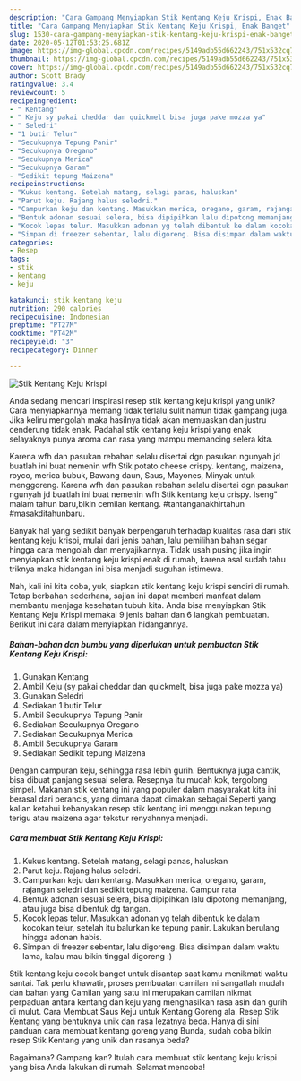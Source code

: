 ```yaml
---
description: "Cara Gampang Menyiapkan Stik Kentang Keju Krispi, Enak Banget"
title: "Cara Gampang Menyiapkan Stik Kentang Keju Krispi, Enak Banget"
slug: 1530-cara-gampang-menyiapkan-stik-kentang-keju-krispi-enak-banget
date: 2020-05-12T01:53:25.681Z
image: https://img-global.cpcdn.com/recipes/5149adb55d662243/751x532cq70/stik-kentang-keju-krispi-foto-resep-utama.jpg
thumbnail: https://img-global.cpcdn.com/recipes/5149adb55d662243/751x532cq70/stik-kentang-keju-krispi-foto-resep-utama.jpg
cover: https://img-global.cpcdn.com/recipes/5149adb55d662243/751x532cq70/stik-kentang-keju-krispi-foto-resep-utama.jpg
author: Scott Brady
ratingvalue: 3.4
reviewcount: 5
recipeingredient:
- " Kentang"
- " Keju sy pakai cheddar dan quickmelt bisa juga pake mozza ya"
- " Seledri"
- "1 butir Telur"
- "Secukupnya Tepung Panir"
- "Secukupnya Oregano"
- "Secukupnya Merica"
- "Secukupnya Garam"
- "Sedikit tepung Maizena"
recipeinstructions:
- "Kukus kentang. Setelah matang, selagi panas, haluskan"
- "Parut keju. Rajang halus seledri."
- "Campurkan keju dan kentang. Masukkan merica, oregano, garam, rajangan seledri dan sedikit tepung maizena. Campur rata"
- "Bentuk adonan sesuai selera, bisa dipipihkan lalu dipotong memanjang, atau juga bisa dibentuk dg tangan."
- "Kocok lepas telur. Masukkan adonan yg telah dibentuk ke dalam kocokan telur, setelah itu balurkan ke tepung panir. Lakukan berulang hingga adonan habis."
- "Simpan di freezer sebentar, lalu digoreng. Bisa disimpan dalam waktu lama, kalau mau bikin tinggal digoreng :)"
categories:
- Resep
tags:
- stik
- kentang
- keju

katakunci: stik kentang keju 
nutrition: 290 calories
recipecuisine: Indonesian
preptime: "PT27M"
cooktime: "PT42M"
recipeyield: "3"
recipecategory: Dinner

---
```



![Stik Kentang Keju Krispi](https://img-global.cpcdn.com/recipes/5149adb55d662243/751x532cq70/stik-kentang-keju-krispi-foto-resep-utama.jpg)

Anda sedang mencari inspirasi resep stik kentang keju krispi yang unik? Cara menyiapkannya memang tidak terlalu sulit namun tidak gampang juga. Jika keliru mengolah maka hasilnya tidak akan memuaskan dan justru cenderung tidak enak. Padahal stik kentang keju krispi yang enak selayaknya punya aroma dan rasa yang mampu memancing selera kita.

Karena wfh dan pasukan rebahan selalu disertai dgn pasukan ngunyah jd buatlah ini buat nemenin wfh Stik potato cheese crispy. kentang, maizena, royco, merica bubuk, Bawang daun, Saus, Mayones, Minyak untuk menggoreng. Karena wfh dan pasukan rebahan selalu disertai dgn pasukan ngunyah jd buatlah ini buat nemenin wfh Stik kentang keju crispy. Iseng&#34; malam tahun baru,bikin cemilan kentang. #tantanganakhirtahun #masakditahunbaru.

Banyak hal yang sedikit banyak berpengaruh terhadap kualitas rasa dari stik kentang keju krispi, mulai dari jenis bahan, lalu pemilihan bahan segar hingga cara mengolah dan menyajikannya. Tidak usah pusing jika ingin menyiapkan stik kentang keju krispi enak di rumah, karena asal sudah tahu triknya maka hidangan ini bisa menjadi suguhan istimewa.


Nah, kali ini kita coba, yuk, siapkan stik kentang keju krispi sendiri di rumah. Tetap berbahan sederhana, sajian ini dapat memberi manfaat dalam membantu menjaga kesehatan tubuh kita. Anda bisa menyiapkan Stik Kentang Keju Krispi memakai 9 jenis bahan dan 6 langkah pembuatan. Berikut ini cara dalam menyiapkan hidangannya.

<!--inarticleads1-->

##### Bahan-bahan dan bumbu yang diperlukan untuk pembuatan Stik Kentang Keju Krispi:

1. Gunakan  Kentang
1. Ambil  Keju (sy pakai cheddar dan quickmelt, bisa juga pake mozza ya)
1. Gunakan  Seledri
1. Sediakan 1 butir Telur
1. Ambil Secukupnya Tepung Panir
1. Sediakan Secukupnya Oregano
1. Sediakan Secukupnya Merica
1. Ambil Secukupnya Garam
1. Sediakan Sedikit tepung Maizena


Dengan campuran keju, sehingga rasa lebih gurih. Bentuknya juga cantik, bisa dibuat panjang sesuai selera. Resepnya itu mudah kok, tergolong simpel. Makanan stik kentang ini yang populer dalam masyarakat kita ini berasal dari perancis, yang dimana dapat dimakan sebagai Seperti yang kalian ketahui kebanyakan resep stik kentang ini menggunakan tepung terigu atau maizena agar tekstur renyahnnya menjadi. 

<!--inarticleads2-->

##### Cara membuat Stik Kentang Keju Krispi:

1. Kukus kentang. Setelah matang, selagi panas, haluskan
1. Parut keju. Rajang halus seledri.
1. Campurkan keju dan kentang. Masukkan merica, oregano, garam, rajangan seledri dan sedikit tepung maizena. Campur rata
1. Bentuk adonan sesuai selera, bisa dipipihkan lalu dipotong memanjang, atau juga bisa dibentuk dg tangan.
1. Kocok lepas telur. Masukkan adonan yg telah dibentuk ke dalam kocokan telur, setelah itu balurkan ke tepung panir. Lakukan berulang hingga adonan habis.
1. Simpan di freezer sebentar, lalu digoreng. Bisa disimpan dalam waktu lama, kalau mau bikin tinggal digoreng :)


Stik kentang keju cocok banget untuk disantap saat kamu menikmati waktu santai. Tak perlu khawatir, proses pembuatan camilan ini sangatlah mudah dan bahan yang Camilan yang satu ini merupakan camilan nikmat perpaduan antara kentang dan keju yang menghasilkan rasa asin dan gurih di mulut. Cara Membuat Saus Keju untuk Kentang Goreng ala. Resep Stik Kentang yang bentuknya unik dan rasa lezatnya beda. Hanya di sini panduan cara membuat kentang goreng yang Bunda, sudah coba bikin resep Stik Kentang yang unik dan rasanya beda? 

Bagaimana? Gampang kan? Itulah cara membuat stik kentang keju krispi yang bisa Anda lakukan di rumah. Selamat mencoba!
